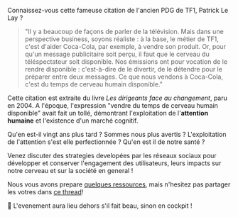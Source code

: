 Connaissez-vous cette fameuse citation de l'ancien PDG de TF1, Patrick Le Lay ?

> "Il y a beaucoup de façons de parler de la télévision. Mais dans une perspective business, soyons réaliste : à la base, le métier de TF1, c'est d'aider Coca-Cola, par exemple, à vendre son produit. Or, pour qu'un message publicitaire soit perçu, il faut que le cerveau du téléspectateur soit disponible. Nos émissions ont pour vocation de le rendre disponible : c'est-à-dire de le divertir, de le détendre pour le préparer entre deux messages. Ce que nous vendons à Coca-Cola, c'est du temps de cerveau humain disponible."

Cette citation est extraite du livre *Les dirigeants face au changement*, paru en 2004. A l'époque, l'expression "vendre du temps de cerveau humain disponible" avait fait un tollé, démontrant l'exploitation de l'**attention humaine** et l'existence d'un marché cognitif.

Qu'en est-il vingt ans plus tard ? Sommes nous plus avertis ? L'exploitation de l'attention s'est elle perfectionnée ? Qu'en est il de notre santé ?

Venez discuter des strategies developées par les réseaux sociaux pour développer et conserver l'engagement des utilisateurs, leurs impacts sur notre cerveau et sur la société en general !

Nous vous avons prepare [quelques ressources](https://github.com/Tutors42Lyon/veille-technique/blob/main/ethique-attention-or-21-siecle/links.md), mais n'hesitez pas partager les votres dans [ce thread](https://discord.com/channels/700778044943499265/1357407867149221919/1360213699834548427)!

📌 L'evenement aura lieu dehors s'il fait beau, sinon en cockpit !
